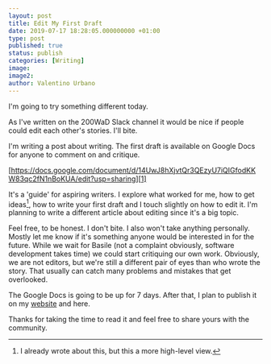 ```yaml
---
layout: post
title: Edit My First Draft
date: 2019-07-17 18:28:05.000000000 +01:00
type: post
published: true
status: publish
categories: [Writing]
image:
image2:
author: Valentino Urbano
---
```


I'm going to try something different today.

As I've written on the 200WaD Slack channel it would be nice if people could edit each other's stories. I'll bite.

I'm writing a post about writing. The first draft is available on Google Docs for anyone to comment on and critique.

[https://docs.google.com/document/d/14UwJ8hXjvtQr3QEzyU7iQIGfodKKW83qc2fN1nBoKUA/edit?usp=sharing][1]

It's a 'guide' for aspiring writers. I explore what worked for me, how to get ideas[^1], how to write your first draft and I touch slightly on how to edit it. I'm planning to write a different article about editing since it's a big topic.

Feel free, to be honest. I don't bite. I also won't take anything personally. Mostly let me know if it's something anyone would be interested in for the future. While we wait for Basile (not a complaint obviously, software development takes time) we could start critiquing our own work. Obviously, we are not editors, but we're still a different pair of eyes than who wrote the story. That usually can catch many problems and mistakes that get overlooked.

The Google Docs is going to be up for 7 days. After that, I plan to publish it on my [website][2] and here.

Thanks for taking the time to read it and feel free to share yours with the community.

<!-- ## How to Create and Share an Article on Google Docs

- Login to your Google Account and [create a new note][3].
- Write or copy your article with whatever formatting you're using.
- Click on 'Share' in the top right. Click Ok on the various disclaimers and finally 'get a sharable link'.
- Set the permissions to everyone can comment by clicking on the 'anyone with the link can' button next to the link and selecting it from the dropdown. This way no one can edit your article, but they can leave comments with suggestions for you to review.

Paste your links here as comments for now. When the new collaboration feature is ready we can transition to it. -->

[1]: https://docs.google.com/document/d/14UwJ8hXjvtQr3QEzyU7iQIGfodKKW83qc2fN1nBoKUA/edit?usp=sharing
[2]: http://www.valentinourbano.com
[3]: https://docs.google.com/document/

[^1]: I already wrote about this, but this a more high-level view.
